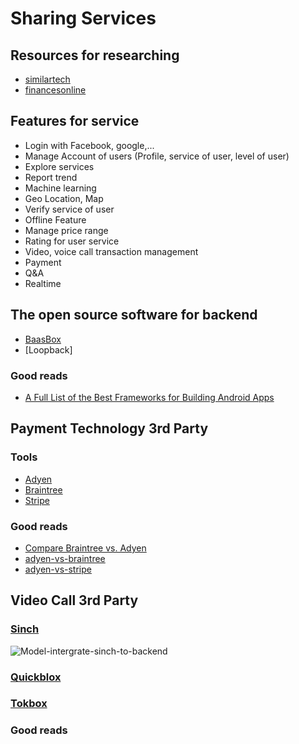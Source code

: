 Sharing Services
======================

## Resources for researching
* [similartech](https://www.similartech.com)
* [financesonline](https://financesonline.com/)

## Features for service
* Login with Facebook, google,...
* Manage Account of users (Profile, service of user, level of user)
* Explore services
* Report trend
* Machine learning
* Geo Location, Map
* Verify service of user
* Offline Feature
* Manage price range
* Rating for user service
* Video, voice call transaction management
* Payment
* Q&A
* Realtime

## The open source software for backend
* [BaasBox](http://www.baasbox.com/en/)
* [Loopback]

### Good reads
* [A Full List of the Best Frameworks for Building Android Apps](https://yalantis.com/blog/list-of-best-frameworks-for-android-app-development/)

## Payment Technology 3rd Party
### Tools
* [Adyen](https://www.adyen.com/)
* [Braintree](https://www.braintreepayments.com/)
* [Stripe](https://stripe.com/)

### Good reads
* [Compare Braintree vs. Adyen](https://comparisons.financesonline.com/adyen-vs-braintree)
* [adyen-vs-braintree](https://www.similartech.com/compare/adyen-vs-braintree)
* [adyen-vs-stripe](https://www.similartech.com/compare/adyen-vs-stripe)

## Video Call 3rd Party
### [Sinch](https://www.sinch.com/)

![Model-intergrate-sinch-to-backend](https://download.sinch.com/docs/javascript/latest/user-guide/images/authentication_papi_partner.png)


### [Quickblox]()
### [Tokbox]()
### Good reads

